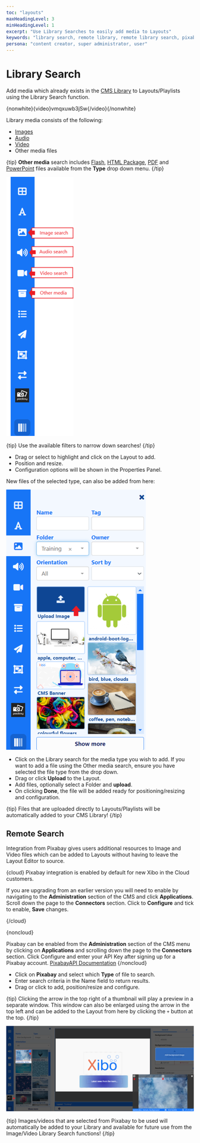 ```yaml
---
toc: "layouts"
maxHeadingLevel: 3
minHeadingLevel: 1
excerpt: "Use Library Searches to easily add media to Layouts"
keywords: "library search, remote library, remote library search, pixabay, upload files"
persona: "content creator, super administrator, user"
---
```


# Library Search

Add media which already exists in the [CMS Library](media_library.html) to Layouts/Playlists using the Library Search function.

{nonwhite}{video}vmqxuwb3jSw{/video}{/nonwhite}

Library media consists of the following:

- [Images](media_module_image.html)
- [Audio](media_module_audio.html)
- [Video](media_module_video.html)
- Other media files

{tip}
**Other media** search includes [Flash](media_module_flash.html), [HTML Package](media_module_htmlpackage), [PDF](media_module_pdf.html) and [PowerPoint](media_module_powerpoint.html#content-3-upload-a-prepared-ppt-file-windows-players-only) files available from the **Type** drop down menu.
{/tip}

![Library Search](img/v4_layouts_library_search.png)



{tip}
Use the available filters to narrow down searches!
{/tip}

- Drag or select to highlight and click on the Layout to add.
- Position and resize.
- Configuration options will be shown in the Properties Panel.

New files of the selected type, can also be added from here:

![Upload file to Layouts](img/v4_layouts_upload_file.png)

- Click on the Library search for the media type you wish to add. If you want to add a file using the Other media search, ensure you have selected the file type from the drop down.
- Drag or click **Upload** to the Layout.
- Add files, optionally select a Folder and **upload**.
- On clicking **Done**, the file will be added ready for positioning/resizing and configuration.

{tip}
Files that are uploaded directly to Layouts/Playlists will be automatically added to your CMS Library!
{/tip}

## Remote Search

Integration from Pixabay gives users additional resources to Image and Video files which can be added to Layouts without having to leave the Layout Editor to source.

{cloud}
Pixabay integration is enabled by default for new Xibo in the Cloud customers.

If you are upgrading from an earlier version you will need to enable by navigating to the **Administration** section of the CMS and click **Applications**. Scroll down the page to the **Connectors** section. Click to **Configure** and tick to enable, **Save** changes.

{/cloud}

{noncloud}

Pixabay can be enabled from the **Administration** section of the CMS menu by clicking on **Applications** and scrolling down the page to the **Connectors** section. Click Configure and enter your API Key after signing up for a Pixabay account. [PixabayAPI Documentation](https://pixabay.com/api/docs/)
{/noncloud}

- Click on **Pixabay** and select which **Type** of file to search.
- Enter search criteria in the Name field to return results.
- Drag or click to add, position/resize and configure.

{tip}
Clicking the arrow in the top right of a thumbnail will play a preview in a separate window. This window can also be enlarged using the arrow in the top left and can be added to the Layout from here by clicking the `+` button at the top.
{/tip}

![Pixabay Search](img/v4_layouts_remote_search.png)



{tip}
Images/videos that are selected from Pixabay to be used will automatically be added to your Library and available for future use from the Image/Video Library Search functions!
{/tip}
